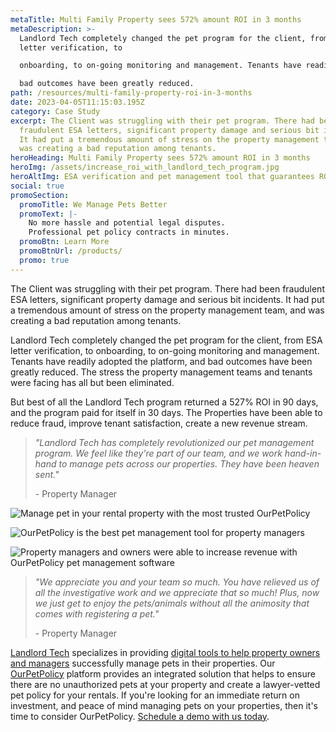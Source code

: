 ```yaml
---
metaTitle: Multi Family Property sees 572% amount ROI in 3 months
metaDescription: >-
  Landlord Tech completely changed the pet program for the client, from ESA
  letter verification, to

  onboarding, to on-going monitoring and management. Tenants have readily adopted the platform, and

  bad outcomes have been greatly reduced.
path: /resources/multi-family-property-roi-in-3-months
date: 2023-04-05T11:15:03.195Z
category: Case Study
excerpt: The Client was struggling with their pet program. There had been
  fraudulent ESA letters, significant property damage and serious bit incidents.
  It had put a tremendous amount of stress on the property management team, and
  was creating a bad reputation among tenants.
heroHeading: Multi Family Property sees 572% amount ROI in 3 months
heroImg: /assets/increase_roi_with_landlord_tech_program.jpg
heroAltImg: ESA verification and pet management tool that guarantees ROI
social: true
promoSection:
  promoTitle: We Manage Pets Better
  promoText: |-
    No more hassle and potential legal disputes. 
    Professional pet policy contracts in minutes.
  promoBtn: Learn More
  promoBtnUrl: /products/
  promo: true
---
```

The Client was struggling with their pet program. There had been fraudulent ESA letters, significant property damage and serious bit incidents. It had put a tremendous amount of stress on the property management team, and was creating a bad reputation among tenants.

Landlord Tech completely changed the pet program for the client, from ESA letter verification, to onboarding, to on-going monitoring and management. Tenants have readily adopted the platform, and bad outcomes have been greatly reduced. The stress the property management teams and tenants were facing has all but been eliminated.

But best of all the Landlord Tech program returned a 527% ROI in 90 days, and the program paid for itself in 30 days. The Properties have been able to reduce fraud, improve tenant satisfaction, create a new revenue stream.

> *"Landlord Tech has completely revolutionized our pet management program. We feel like they're part of our team, and we work hand-in-hand to manage pets across our properties. They have been heaven sent."*
>
> \- Property Manager 

![Manage pet in your rental property with the most trusted OurPetPolicy](/assets/manage_pet_in_your_rental_property.png)

![OurPetPolicy is the best pet management tool for property managers](/assets/ourpetpolicy_the_best_pet_management_tool.png)

![Property managers and owners were able to increase revenue with OurPetPolicy pet management software](/assets/increase_revenue_with_pet_management_program.png)

> *"We appreciate you and your team so much. You have relieved us of all the investigative work and we appreciate that so much! Plus, now we just get to enjoy the pets/animals without all the animosity that comes with registering a pet."*
>
> \- Property Manager  

[Landlord Tech](https://landlordtech.com/) specializes in providing [digital tools to help property owners and managers](https://landlordtech.com/resources/new-pet-mapping-tool-feature-added-to-pet-management-platform-ourpetpolicy) successfully manage pets in their properties. Our [OurPetPolicy](https://landlordtech.com/products) platform provides an integrated solution that helps to ensure there are no unauthorized pets at your property and create a lawyer-vetted pet policy for your rentals. If you're looking for an immediate return on investment, and peace of mind managing pets on your properties, then it's time to consider OurPetPolicy. [Schedule a demo with us today](https://landlordtech.com/request-demo/).